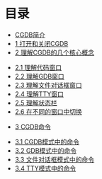 目录
===

* [CGDB简介](<summary.md>)
* [1 打开和关闭CGDB](<1.0.md>)
* [2 理解CGDB的几个核心概念](<2.0.md>)
 - [2.1 理解代码窗口](<2.1.md>)
 - [2.2 理解GDB窗口](<2.2.md>)
 - [2.3 理解文件对话框窗口](<2.3.md>)
 - [2.4 理解TTY窗口](<2.4.md>)
 - [2.5 理解状态栏](<2.5.md>)
 - [2.6 在不同的窗口中切换](<2.6.md>)
* [3 CGDB命令](<3.0.md>)
 - [3.1 CGDB模式中的命令](<3.1.md>)
 - [3.2 GDB模式中的命令](<3.2.md>)
 - [3.3 文件对话框模式中的命令](<3.3.md>)
 - [3.4 TTY模式中的命令](<3.4.md>)
